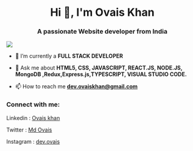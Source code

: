 <h1 align="center">Hi 👋, I'm Ovais Khan</h1>
<h3 align="center">A passionate Website developer from India</h3>

<p align="left"> <img src="https://komarev.com/ghpvc/?username=mdashraf9870&label=Profile%20views&color=0e75b6&style=flat" /> </p>

- 🌱 I’m currently a **FULL STACK DEVELOPER**

- 💬 Ask me about **HTML5, CSS, JAVASCRIPT, REACT.JS, NODE.JS, MongoDB ,Redux,Express.js,TYPESCRIPT, VISUAL STUDIO CODE.**

- 📫 How to reach me <a href="dev.ovaiskhan@gmail.com"/>**dev.ovaiskhan@gmail.com**</a>

<h3 align="left">Connect with me:</h3>
<p align="left">Linkedin : <a href="https://www.linkedin.com/in/mdovais/">Ovais khan</a>
</p>
<p align="left">Twitter : <a href="https://twitter.com/md__ovais">Md Ovais</a>
</p>
<p align="left">Instagram : <a href="https://instagram.com/dev.ovais">dev.ovais</p>
